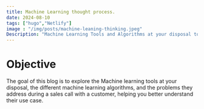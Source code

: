 ```yaml
---
title: Machine Learning thought process.
date: 2024-08-10
tags: ["hugo","Netlify"]
image : "/img/posts/machine-leaning-thinking.jpeg"
Description: "Machine Learning Tools and Algorithms at your disposal to Address Customer Use Cases during a Sales Calls"
---
```

# Objective
The goal of this blog is to explore the Machine learning tools at your disposal, the different machine learning algorithms, and the problems they address during a sales call with a customer, helping you better understand their use case.

# 
